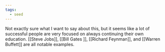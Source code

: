 ```yaml
---
tags:
  - seed
---
```

Not exactly sure what I want to say about this, but it seems like a lot of successful people are very focused on always continuing their own education. [[Steve Jobs]], [[Bill Gates ]], [[Richard Feynman]], and [[Warren Buffett]] are all notable examples.